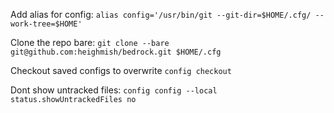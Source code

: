 Add alias for config:
```alias config='/usr/bin/git --git-dir=$HOME/.cfg/ --work-tree=$HOME'```

Clone the repo bare:
```git clone --bare git@github.com:heighmish/bedrock.git $HOME/.cfg```

Checkout saved configs to overwrite
```config checkout```

Dont show untracked files:
```config config --local status.showUntrackedFiles no```

